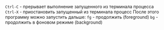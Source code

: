 `Ctrl-C` - прерывает выполнение запущенного из терминала процесса
`Ctrl-X` - приостановить запущенный из терминала процесс
	После этого программу можно запустить дальше:
		`fg` - продолжить (foreground)
		`bg` - продолжить в фоновом режиме (background)